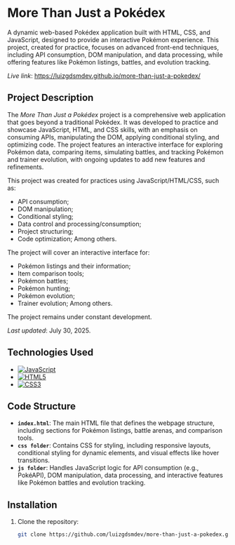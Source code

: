 # More Than Just a Pokédex

A dynamic web-based Pokédex application built with HTML, CSS, and JavaScript, designed to provide an interactive Pokémon experience. This project, created for practice, focuses on advanced front-end techniques, including API consumption, DOM manipulation, and data processing, while offering features like Pokémon listings, battles, and evolution tracking.

*Live link*: https://luizgdsmdev.github.io/more-than-just-a-pokedex/

## Project Description

The *More Than Just a Pokédex* project is a comprehensive web application that goes beyond a traditional Pokédex. It was developed to practice and showcase JavaScript, HTML, and CSS skills, with an emphasis on consuming APIs, manipulating the DOM, applying conditional styling, and optimizing code. The project features an interactive interface for exploring Pokémon data, comparing items, simulating battles, and tracking Pokémon and trainer evolution, with ongoing updates to add new features and refinements.

This project was created for practices using JavaScript/HTML/CSS, such as:
- API consumption;
- DOM manipulation;
- Conditional styling;
- Data control and processing/consumption;
- Project structuring;
- Code optimization;
Among others.

The project will cover an interactive interface for:
- Pokémon listings and their information;
- Item comparison tools;
- Pokémon battles;
- Pokémon hunting;
- Pokémon evolution;
- Trainer evolution;
Among others.

The project remains under constant development.

*Last updated*: July 30, 2025.

## Technologies Used

- [![JavaScript](https://img.shields.io/badge/JavaScript-F7DF1E?style-for-the-badge&logo=javascript&logoColor=black)](https://developer.mozilla.org/en-US/docs/Web/JavaScript)
- [![HTML5](https://img.shields.io/badge/HTML5-E34F26?style=for-the-badge&logo=html5&logoColor=white)](https://developer.mozilla.org/en-US/docs/Web/Guide/HTML/HTML5)
- [![CSS3](https://img.shields.io/badge/CSS3-1572B6?style=for-the-badge&logo=css3&logoColor=white)](https://developer.mozilla.org/en-US/docs/Web/CSS)


## Code Structure

- **`index.html`**: The main HTML file that defines the webpage structure, including sections for Pokémon listings, battle arenas, and comparison tools.
- **`css folder`**: Contains CSS for styling, including responsive layouts, conditional styling for dynamic elements, and visual effects like hover transitions.
- **`js folder`**: Handles JavaScript logic for API consumption (e.g., PokéAPI), DOM manipulation, data processing, and interactive features like Pokémon battles and evolution tracking.

## Installation

1. Clone the repository:
   ```bash
   git clone https://github.com/luizgdsmdev/more-than-just-a-pokedex.git